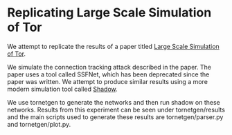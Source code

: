 # Replicating Large Scale Simulation of Tor 

We attempt to replicate the results of a paper titled [Large Scale Simulation of Tor](https://www.researchgate.net/publication/221053183_Large_Scale_Simulation_of_Tor).

We simulate the connection tracking attack described in the paper. The paper uses a tool called SSFNet, which has been deprecated since the paper was written. We attempt to produce similar results using a more modern simulation tool called [Shadow](https://shadow.github.io/). 

We use tornetgen to generate the networks and then run shadow on these networks. Results from this experiment can be seen under tornetgen/results and the main scripts used to generate these results are tornetgen/parser.py and tornetgen/plot.py.
